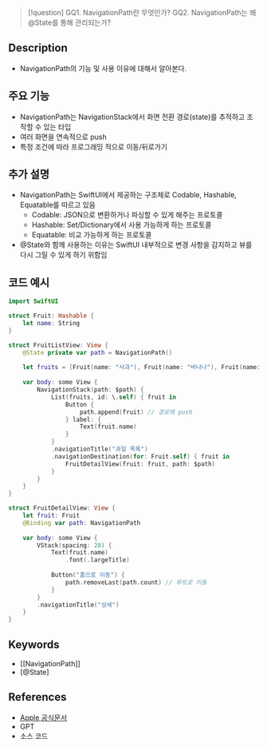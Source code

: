 >[!question]
>GQ1. NavigationPath란 무엇인가?
>GQ2. NavigationPath는 왜 @State를 통해 관리되는가?

## Description
- NavigationPath의 기능 및 사용 이유에 대해서 알아본다.

## 주요 기능
+ NavigationPath는 NavigationStack에서 화면 전환 경로(state)를 추적하고 조작할 수 있는 타입
+ 여러 화면을 연속적으로 push
+ 특정 조건에 따라 프로그래밍 적으로 이동/뒤로가기

## 추가 설명
- NavigationPath는 SwiftUI에서 제공하는 구조체로 Codable, Hashable, Equatable를 따르고 있음
	- Codable: JSON으로 변환하거나 파싱할 수 있게 해주는 프로토콜
	- Hashable: Set/Dictionary에서 사용 가능하게 하는 프로토콜
	- Equatable: 비교 가능하게 하는 프로토콜
- @State와 함께 사용하는 이유는 SwiftUI 내부적으로 변경 사항을 감지하고 뷰를 다시 그릴 수 있게 하기 위함임

## 코드 예시
```swift
import SwiftUI

struct Fruit: Hashable {
    let name: String
}

struct FruitListView: View {
    @State private var path = NavigationPath()
    
    let fruits = [Fruit(name: "사과"), Fruit(name: "바나나"), Fruit(name: "포도")]
    
    var body: some View {
        NavigationStack(path: $path) {
            List(fruits, id: \.self) { fruit in
                Button {
                    path.append(fruit) // 경로에 push
                } label: {
                    Text(fruit.name)
                }
            }
            .navigationTitle("과일 목록")
            .navigationDestination(for: Fruit.self) { fruit in
                FruitDetailView(fruit: fruit, path: $path)
            }
        }
    }
}

struct FruitDetailView: View {
    let fruit: Fruit
    @Binding var path: NavigationPath
    
    var body: some View {
        VStack(spacing: 20) {
            Text(fruit.name)
                .font(.largeTitle)
            
            Button("홈으로 이동") {
                path.removeLast(path.count) // 루트로 이동
            }
        }
        .navigationTitle("상세")
    }
}
```

## Keywords
+ [[NavigationPath]]
+ [@State]

## References
- [Apple 공식문서](https://developer.apple.com/documentation/swiftui/navigationpath/)
- GPT
- 소스 코드
